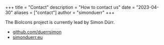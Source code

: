 +++
title = "Contact"
description = "How to contact us"
date = "2023-04-30"
aliases = ["contact"]
author = "simonduerr"
+++

The BioIcons project is currently lead by Simon Dürr. 

- [github.com/duerrsimon](https://github.com/duerrsimon)
- [simonduerr.eu](https://simonduerr.eu)
